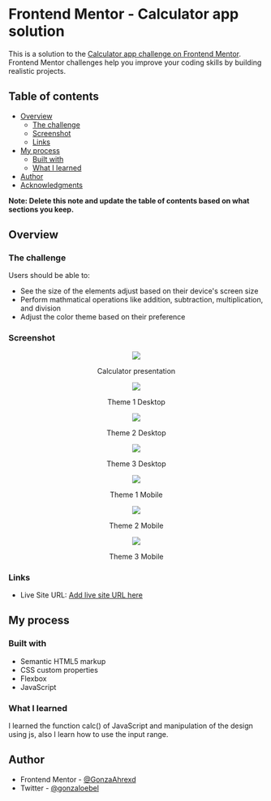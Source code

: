 # Frontend Mentor - Calculator app solution

This is a solution to the [Calculator app challenge on Frontend Mentor](https://www.frontendmentor.io/challenges/calculator-app-9lteq5N29). Frontend Mentor challenges help you improve your coding skills by building realistic projects. 

## Table of contents

- [Overview](#overview)
  - [The challenge](#the-challenge)
  - [Screenshot](#screenshot)
  - [Links](#links)
- [My process](#my-process)
  - [Built with](#built-with)
  - [What I learned](#what-i-learned)
- [Author](#author)
- [Acknowledgments](#acknowledgments)

**Note: Delete this note and update the table of contents based on what sections you keep.**

## Overview

### The challenge

Users should be able to:

- See the size of the elements adjust based on their device's screen size
- Perform mathmatical operations like addition, subtraction, multiplication, and division
- Adjust the color theme based on their preference

### Screenshot


<div align="center">
<div>
<a href='https://www.youtube.com/watch?v=fRA0uReb72M'> <img src="https://cdn.discordapp.com/attachments/990496680623341578/1026333671466225704/Calculator_FrontEnd_Mentor.gif"> </a>
<p align="center"> Calculator presentation </p>
</div>
<div>
<img src="https://cdn.discordapp.com/attachments/740761148642689055/1026326009613668443/unknown.png">
<p align="center"> Theme 1 Desktop </p>
</div>
<div>
<img src="https://cdn.discordapp.com/attachments/740761148642689055/1026326097429807134/unknown.png">
<p align="center"> Theme 2 Desktop </p>
</div>
<div>
<img src="https://cdn.discordapp.com/attachments/740761148642689055/1026326163615924244/unknown.png">
<p align="center"> Theme 3 Desktop </p>
</div>
<div>
<img src="https://cdn.discordapp.com/attachments/740761148642689055/1026326250450599977/unknown.png">
<p align="center"> Theme 1 Mobile </p>
</div>
<div>
<img src="https://cdn.discordapp.com/attachments/740761148642689055/1026326325155336292/unknown.png">
<p align="center"> Theme 2 Mobile </p>
</div>
<div>
<img src="https://cdn.discordapp.com/attachments/740761148642689055/1026326421217484850/unknown.png">
<p align="center"> Theme 3 Mobile </p>
</div>
</div>


### Links

- Live Site URL: [Add live site URL here](https://gonzaahrexd.github.io/Frontend-Mentor---Calculator-app/)

## My process

### Built with

- Semantic HTML5 markup
- CSS custom properties
- Flexbox
- JavaScript


### What I learned

I learned the function calc() of  JavaScript and manipulation of the design using js, also I learn how to use the input range.


## Author

- Frontend Mentor - [@GonzaAhrexd](https://www.frontendmentor.io/profile/GonzaAhrexd)
- Twitter - [@gonzaloebel](https://twitter.com/GonzaloEbel)

